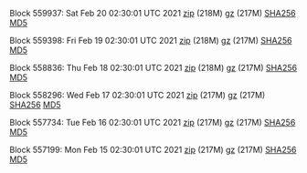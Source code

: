 Block 559937: Sat Feb 20 02:30:01 UTC 2021 [zip](https://files.01coin.io/mainnet/2021-02-20/bootstrap.dat.zip) (218M) [gz](https://files.01coin.io/mainnet/2021-02-20/bootstrap.dat.tar.gz) (217M) [SHA256](https://files.01coin.io/mainnet/2021-02-20/sha256.txt) [MD5](https://files.01coin.io/mainnet/2021-02-20/md5.txt)

Block 559398: Fri Feb 19 02:30:01 UTC 2021 [zip](https://files.01coin.io/mainnet/2021-02-19/bootstrap.dat.zip) (218M) [gz](https://files.01coin.io/mainnet/2021-02-19/bootstrap.dat.tar.gz) (217M) [SHA256](https://files.01coin.io/mainnet/2021-02-19/sha256.txt) [MD5](https://files.01coin.io/mainnet/2021-02-19/md5.txt)

Block 558836: Thu Feb 18 02:30:01 UTC 2021 [zip](https://files.01coin.io/mainnet/2021-02-18/bootstrap.dat.zip) (218M) [gz](https://files.01coin.io/mainnet/2021-02-18/bootstrap.dat.tar.gz) (217M) [SHA256](https://files.01coin.io/mainnet/2021-02-18/sha256.txt) [MD5](https://files.01coin.io/mainnet/2021-02-18/md5.txt)

Block 558296: Wed Feb 17 02:30:01 UTC 2021 [zip](https://files.01coin.io/mainnet/2021-02-17/bootstrap.dat.zip) (217M) [gz](https://files.01coin.io/mainnet/2021-02-17/bootstrap.dat.tar.gz) (217M) [SHA256](https://files.01coin.io/mainnet/2021-02-17/sha256.txt) [MD5](https://files.01coin.io/mainnet/2021-02-17/md5.txt)

Block 557734: Tue Feb 16 02:30:01 UTC 2021 [zip](https://files.01coin.io/mainnet/2021-02-16/bootstrap.dat.zip) (217M) [gz](https://files.01coin.io/mainnet/2021-02-16/bootstrap.dat.tar.gz) (217M) [SHA256](https://files.01coin.io/mainnet/2021-02-16/sha256.txt) [MD5](https://files.01coin.io/mainnet/2021-02-16/md5.txt)

Block 557199: Mon Feb 15 02:30:01 UTC 2021 [zip](https://files.01coin.io/mainnet/2021-02-15/bootstrap.dat.zip) (217M) [gz](https://files.01coin.io/mainnet/2021-02-15/bootstrap.dat.tar.gz) (217M) [SHA256](https://files.01coin.io/mainnet/2021-02-15/sha256.txt) [MD5](https://files.01coin.io/mainnet/2021-02-15/md5.txt)
